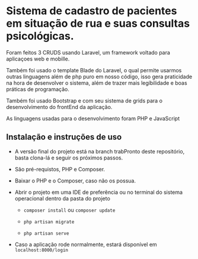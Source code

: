 # Sistema de cadastro de pacientes em situação de rua e suas consultas psicológicas.

<p>Foram feitos 3 CRUDS usando Laravel, um framework voltado para aplicaçoes web e mobille.
<p>Também foi usado o template Blade do Laravel, o qual permite usarmos outras linguagens além de php puro em nosso código, isso gera praticidade na hora de desenvolver o sistema, além de trazer mais legíbilidade e boas práticas de programação.</p>
<p>Também foi usado Bootstrap e com seu sistema de grids para o desenvolvimento do frontEnd da aplicação.</p>
<p>As linguagens usadas para o desenvolvimento foram PHP e JavaScript</p>

## Instalação e instruções de uso
* A versão final do projeto está na branch trabPronto deste repositório, basta clona-lá e seguir os próximos passos.

* São pré-requistos, PHP e Composer.
  
* Baixar o PHP e o Composer, caso não os possua.

* Abrir o projeto em uma IDE de preferência ou no terminal do sistema operacional dentro da pasta do projeto

  * `composer install` ou `composer update`

  * `php artisan migrate`

  * `php artisan serve`
  
* Caso a aplicação rode normalmente, estará disponível em `localhost:8000/login`
